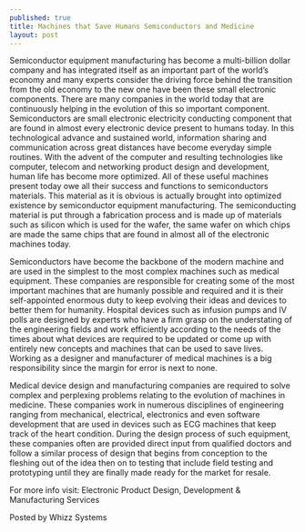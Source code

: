 ```yaml
---
published: true
title: Machines that Save Humans Semiconductors and Medicine
layout: post
---
```

Semiconductor equipment manufacturing has become a multi-billion dollar company and has integrated itself as an important part of the world’s economy and many experts consider the driving force behind the transition from the old economy to the new one have been these small electronic components. There are many companies in the world today that are continuously helping in the evolution of this so important component. Semiconductors are small electronic electricity conducting component that are found in almost every electronic device present to humans today. In this technological advance and sustained world, information sharing and communication across great distances have become everyday simple routines. With the advent of the computer and resulting technologies like computer, telecom and networking product design and development, human life has become more optimized. All of these useful machines present today owe all their success and functions to semiconductors materials. This material as it is obvious is actually brought into optimized existence by semiconductor equipment manufacturing. The semiconducting material is put through a fabrication process and is made up of materials such as silicon which is used for the wafer, the same wafer on which chips are made the same chips that are found in almost all of the electronic machines today.

Semiconductors have become the backbone of the modern machine and are used in the simplest to the most complex machines such as medical equipment. These companies are responsible for creating some of the most important machines that are humanly possible and required and it is their self-appointed enormous duty to keep evolving their ideas and devices to better them for humanity. Hospital devices such as infusion pumps and IV polls are designed by experts who have a firm grasp on the understating of the engineering fields and work efficiently according to the needs of the times about what devices are required to be updated or come up with entirely new concepts and machines that can be used to save lives. Working as a designer and manufacturer of medical machines is a big responsibility since the margin for error is next to none.

Medical device design and manufacturing companies are required to solve complex and perplexing problems relating to the evolution of machines in medicine. These companies work in numerous disciplines of engineering ranging from mechanical, electrical, electronics and even software development that are used in devices such as ECG machines that keep track of the heart condition. During the design process of such equipment, these companies often are provided direct input from qualified doctors and follow a similar process of design that begins from conception to the fleshing out of the idea then on to testing that include field testing and prototyping until they are finally made ready for the market for resale.

For more info visit: Electronic Product Design, Development & Manufacturing Services

Posted by Whizz Systems